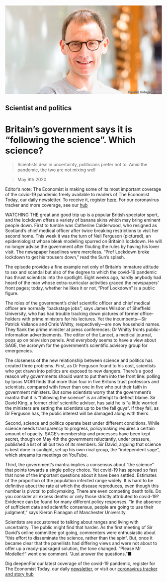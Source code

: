 ![](./images/20200509_BRP005_0.jpg)

## Scientist and politics

# Britain’s government says it is “following the science”. Which science?

> Scientists deal in uncertainty, politicians prefer not to. Amid the pandemic, the two are not mixing well

> May 9th 2020

Editor’s note: The Economist is making some of its most important coverage of the covid-19 pandemic freely available to readers of The Economist Today, our daily newsletter. To receive it, register [here](https://www.economist.com//newslettersignup). For our coronavirus tracker and more coverage, see our [hub](https://www.economist.com//coronavirus)

WATCHING THE great and good trip up is a popular British spectator sport, and the lockdown offers a variety of banana skins which may bring eminent people down. First to tumble was Catherine Calderwood, who resigned as Scotland’s chief medical officer after twice breaking restrictions to visit her second home. This week it was the turn of Neil Ferguson (pictured), an epidemiologist whose bleak modelling spurred on Britain’s lockdown. He will no longer advise the government after flouting the rules by having his lover visit. The newspaper headlines were merciless. “Prof Lockdown broke lockdown to get his trousers down,” read the Sun’s splash.

The episode provides a fine example not only of Britain’s immature attitude to sex and scandal but also of the degree to which the covid-19 pandemic has thrust scientists into the spotlight. Eight weeks ago, hardly anybody had heard of the man whose extra-curricular activities graced the newspapers’ front pages; today, whether he likes it or not, “Prof Lockdown” is a public figure.

The roles of the government’s chief scientific officer and chief medical officer are normally “backstage jobs”, says James Wilsdon of Sheffield University, who has had trouble tracking down pictures of former office-holders with prime ministers for his lectures. Yet the incumbents—Sir Patrick Vallance and Chris Whitty, respectively—are now household names. They flank the prime minister at press conferences; Dr Whitty fronts public-information advertisements. The editor of the Lancet, a medical journal, pops up on television panels. And everybody seems to have a view about SAGE, the acronym for the government’s scientific advisory group for emergencies.

The closeness of the new relationship between science and politics has created three problems. First, as Dr Ferguson found to his cost, scientists who get drawn into politics are exposed to new dangers. There’s a good reason why governments should want to put them into the front line: polling by Ipsos MORI finds that more than four in five Britons trust professors and scientists, compared with fewer than one in five who put their faith in government ministers. But some scientists worry that the government’s mantra that it is “following the science” is an attempt to deflect blame. Sir David King, a former chief scientific adviser, has said he is “a little worried the ministers are setting the scientists up to be the fall guys”. If they fall, as Dr Ferguson has, the public interest will be damaged along with theirs.

Second, science and politics operate best under different conditions. While science needs transparency to progress, policymaking requires a certain amount of opacity. SAGE’s membership and processes have been kept secret, though on May 4th the government reluctantly, under pressure, published a list of all but two of its members. Sir David, arguing that science is best done in sunlight, set up his own rival group, the “independent sage”, which streams its meetings on YouTube.

Third, the government’s mantra implies a consensus about “the science” that points towards a single policy choice. Yet covid-19 has spread so fast that none of the important questions about it have been settled. Estimates of the proportion of the population infected range widely. It is hard to be definitive about the rate at which the disease reproduces, even though this number is pivotal to policymaking. There are even competing death tolls. Do you consider all excess deaths or only those strictly attributed to covid-19? Evidence can be found for many different policy responses. “In the absence of sufficient data and scientific consensus, people are going to use their judgment,” says Kieron Flanagan of Manchester University.

Scientists are accustomed to talking about ranges and living with uncertainty. The public might find that harder. As the first meeting of Sir David’s online committee got going, commenters were enthusiastic about “this effort to disseminate the science, rather than the spin”. But, once it became clear that the panellists had differing views and were not about to offer up a ready-packaged solution, the tone changed. “Please Mr Modeller!” went one comment. “Just answer the questions.”■

Dig deeper:For our latest coverage of the covid-19 pandemic, register for The Economist Today, our daily [newsletter](https://www.economist.com//newslettersignup), or visit our [coronavirus tracker and story hub](https://www.economist.com//coronavirus)